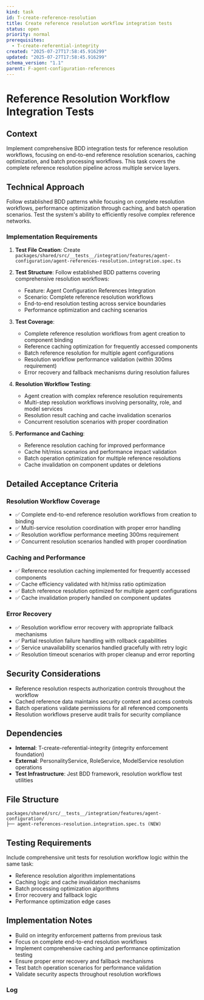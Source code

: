 ```yaml
---
kind: task
id: T-create-reference-resolution
title: Create reference resolution workflow integration tests
status: open
priority: normal
prerequisites:
  - T-create-referential-integrity
created: "2025-07-27T17:58:45.916299"
updated: "2025-07-27T17:58:45.916299"
schema_version: "1.1"
parent: F-agent-configuration-references
---
```


# Reference Resolution Workflow Integration Tests

## Context

Implement comprehensive BDD integration tests for reference resolution workflows, focusing on end-to-end reference resolution scenarios, caching optimization, and batch processing workflows. This task covers the complete reference resolution pipeline across multiple service layers.

## Technical Approach

Follow established BDD patterns while focusing on complete resolution workflows, performance optimization through caching, and batch operation scenarios. Test the system's ability to efficiently resolve complex reference networks.

### Implementation Requirements

1. **Test File Creation**: Create `packages/shared/src/__tests__/integration/features/agent-configuration/agent-references-resolution.integration.spec.ts`

2. **Test Structure**: Follow established BDD patterns covering comprehensive resolution workflows:
   - Feature: Agent Configuration References Integration
   - Scenario: Complete reference resolution workflows
   - End-to-end resolution testing across service boundaries
   - Performance optimization and caching scenarios

3. **Test Coverage**:
   - Complete reference resolution workflows from agent creation to component binding
   - Reference caching optimization for frequently accessed components
   - Batch reference resolution for multiple agent configurations
   - Resolution workflow performance validation (within 300ms requirement)
   - Error recovery and fallback mechanisms during resolution failures

4. **Resolution Workflow Testing**:
   - Agent creation with complex reference resolution requirements
   - Multi-step resolution workflows involving personality, role, and model services
   - Resolution result caching and cache invalidation scenarios
   - Concurrent resolution scenarios with proper coordination

5. **Performance and Caching**:
   - Reference resolution caching for improved performance
   - Cache hit/miss scenarios and performance impact validation
   - Batch operation optimization for multiple reference resolutions
   - Cache invalidation on component updates or deletions

## Detailed Acceptance Criteria

### Resolution Workflow Coverage

- ✅ Complete end-to-end reference resolution workflows from creation to binding
- ✅ Multi-service resolution coordination with proper error handling
- ✅ Resolution workflow performance meeting 300ms requirement
- ✅ Concurrent resolution scenarios handled with proper coordination

### Caching and Performance

- ✅ Reference resolution caching implemented for frequently accessed components
- ✅ Cache efficiency validated with hit/miss ratio optimization
- ✅ Batch reference resolution optimized for multiple agent configurations
- ✅ Cache invalidation properly handled on component updates

### Error Recovery

- ✅ Resolution workflow error recovery with appropriate fallback mechanisms
- ✅ Partial resolution failure handling with rollback capabilities
- ✅ Service unavailability scenarios handled gracefully with retry logic
- ✅ Resolution timeout scenarios with proper cleanup and error reporting

## Security Considerations

- Reference resolution respects authorization controls throughout the workflow
- Cached reference data maintains security context and access controls
- Batch operations validate permissions for all referenced components
- Resolution workflows preserve audit trails for security compliance

## Dependencies

- **Internal**: T-create-referential-integrity (integrity enforcement foundation)
- **External**: PersonalityService, RoleService, ModelService resolution operations
- **Test Infrastructure**: Jest BDD framework, resolution workflow test utilities

## File Structure

```
packages/shared/src/__tests__/integration/features/agent-configuration/
├── agent-references-resolution.integration.spec.ts (NEW)
```

## Testing Requirements

Include comprehensive unit tests for resolution workflow logic within the same task:

- Reference resolution algorithm implementations
- Caching logic and cache invalidation mechanisms
- Batch processing optimization algorithms
- Error recovery and fallback logic
- Performance optimization edge cases

## Implementation Notes

- Build on integrity enforcement patterns from previous task
- Focus on complete end-to-end resolution workflows
- Implement comprehensive caching and performance optimization testing
- Ensure proper error recovery and fallback mechanisms
- Test batch operation scenarios for performance validation
- Validate security aspects throughout resolution workflows

### Log
